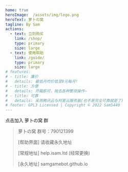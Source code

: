 ```yaml
---
home: true
heroImage:  /assets/img/logo.png
heroText: 萝卜の窝
tagline: By Sam
actions:
  - text: 立刻购买
    link: /shop/
    type: primary
    size: large
  - text: 使用帮助
    link: /guide/
    type: primary
    size: large
# features:
# - title: 廉价
#   details: 最低月均价低至8元每月!
# - title: 方便
#   details: 开箱即可，抛去各种繁琐操作~
# - title: 可靠
#   details: 采用腾讯云与阿里云服务器(也不是完全可靠就是了)
# footer: GPL3 Licensed | Copyright © 2022 Sam5440
---
```


<a-button type="primary" href="https://qm.qq.com/cgi-bin/qm/qr?k=LOdiwyAuT553K_AJNumxl9NAH7krg53_&authKey=ZhicOv8t0AdBjWBNKE903LS9YyZ7fWL5XDMJLxc7JQxX3FUOoIJzxDgk9ZViDEkT&noverify=0">点击加入 萝卜の窝 群</a-button>

> 萝卜の窝 群号：790121399
> 
> [帮助界面]      请收藏永久地址
> 
> [常规地址] help.isam.ltd (经常更换)
> 
> [永久地址] samgamebot.github.io

